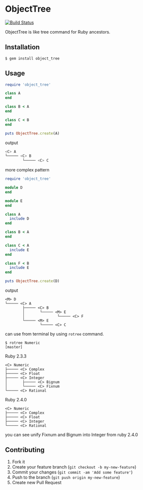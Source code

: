 # ObjectTree

[![Build Status](https://travis-ci.org/siman-man/object_tree.svg?branch=master)](https://travis-ci.org/siman-man/object_tree)

ObjectTree is like tree command for Ruby ancestors.


## Installation

```
$ gem install object_tree
```

    
## Usage

``` ruby
require 'object_tree'

class A
end

class B < A
end

class C < B
end

puts ObjectTree.create(A)
```

output

```zsh
<C> A
└───── <C> B
        └───── <C> C
```


more complex pattern

```ruby
require 'object_tree'

module D
end

module E
end

class A
  include D
end

class B < A
end

class C < A
  include E
end

class F < B
  include E
end

puts ObjectTree.create(D)
```

output

```
<M> D
└───── <C> A
        ├───── <C> B
        │       └───── <M> E
        │               └───── <C> F
        └───── <M> E
                └───── <C> C
```

can use from terminal by using `rotree` command.

```
$ rotree Numeric                                                                                                                                       [master]
```

Ruby 2.3.3

```
<C> Numeric
├───── <C> Complex
├───── <C> Float
├───── <C> Integer
│       ├───── <C> Bignum
│       └───── <C> Fixnum
└───── <C> Rational
```

Ruby 2.4.0

```
<C> Numeric
├───── <C> Complex
├───── <C> Float
├───── <C> Integer
└───── <C> Rational
```

you can see unify Fixnum and Bignum into Integer from ruby 2.4.0

## Contributing

1. Fork it
2. Create your feature branch (`git checkout -b my-new-feature`)
3. Commit your changes (`git commit -am 'Add some feature'`)
4. Push to the branch (`git push origin my-new-feature`)
5. Create new Pull Request
